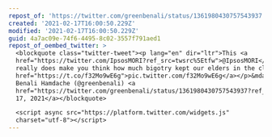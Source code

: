 ```yaml
---
repost_of: 'https://twitter.com/greenbenali/status/1361980430757543937'
created: '2021-02-17T16:00:50.229Z'
modified: '2021-02-17T16:00:50.229Z'
guid: 4a7ac09e-74f6-4495-8c02-3557f791aed1
repost_of_oembed_twitter: >
  <blockquote class="twitter-tweet"><p lang="en" dir="ltr">This <a
  href="https://twitter.com/IpsosMORI?ref_src=twsrc%5Etfw">@IpsosMORI</a> poll
  really does make you think how much bigotry kept our elders in the closet <a
  href="https://t.co/f32Mo9wE6g">pic.twitter.com/f32Mo9wE6g</a></p>&mdash;
  Benali Hamdache (@greenbenali) <a
  href="https://twitter.com/greenbenali/status/1361980430757543937?ref_src=twsrc%5Etfw">February
  17, 2021</a></blockquote>

  <script async src="https://platform.twitter.com/widgets.js"
  charset="utf-8"></script>
---
```

 
